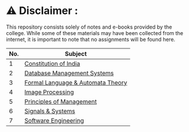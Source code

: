 # ⚠️ Disclaimer :
This repository consists solely of notes and e-books provided by the college. While some of these materials may have been collected from the internet, it is important to note that no assignments will be found here.

| No. | Subject |
| --- | --- |
| 1 | [Constitution of India](https://github.com/therandomuser03/sem5-notes/tree/main/Notes/Constitution%20of%20India) |
| 2 | [Database Management Systems](https://github.com/therandomuser03/sem5-notes/tree/main/Notes/Database%20Management%20Systems) |
| 3 | [Formal Language & Automata Theory](https://github.com/therandomuser03/sem5-notes/tree/main/Notes/Formal%20Language%20%26%20Automata%20Theory) |
| 4 | [Image Processing](https://github.com/therandomuser03/sem5-notes/tree/main/Notes/Image%20Processing) |
| 5 | [Principles of Management](https://github.com/therandomuser03/sem5-notes/tree/main/Notes/Principles%20of%20Management/previous%20year%20notes) |
| 6 | [Signals & Systems](https://github.com/therandomuser03/sem5-notes/tree/main/Notes/Signals%20%26%20Systems) |
| 7 | [Software Engineering](https://github.com/therandomuser03/sem5-notes/tree/main/Notes/Software%20Engineering ) |